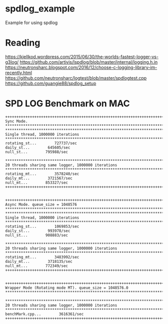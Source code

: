 # spdlog_example
Example for using spdlog

# Reading
https://kjellkod.wordpress.com/2015/06/30/the-worlds-fastest-logger-vs-g3log/
https://github.com/artivis/lspdlog/blob/master/internal/logging.h.in
https://neutronsharc.blogspot.com/2016/12/choose-c-logging-library-im-recently.html
https://github.com/neutronsharc/logtest/blob/master/spdlogtest.cpp
https://github.com/guangie88/spdlog_setup


# SPD LOG Benchmark on MAC
```
+++++++++++++++++++++++++++++++++++++++++++++++++++++++++++++++++++++++++++++++
Sync Mode.
*******************************************************************************
*******************************************************************************
Single thread, 1000000 iterations
*******************************************************************************
rotating_st...        727737/sec
daily_st...        645605/sec
null_st...        795988/sec

*******************************************************************************
20 threads sharing same logger, 1000000 iterations
*******************************************************************************
rotating_mt...        3578240/sec
daily_mt...        3721567/sec
null_mt...        853327/sec
+++++++++++++++++++++++++++++++++++++++++++++++++++++++++++++++++++++++++++++++


+++++++++++++++++++++++++++++++++++++++++++++++++++++++++++++++++++++++++++++++
Async Mode. queue_size = 1048576
*******************************************************************************
*******************************************************************************
Single thread, 1000000 iterations
*******************************************************************************
rotating_st...        1069853/sec
daily_st...        993978/sec
null_st...        908883/sec

*******************************************************************************
20 threads sharing same logger, 1000000 iterations
*******************************************************************************
rotating_mt...        3483992/sec
daily_mt...        3718135/sec
null_mt...        772349/sec
+++++++++++++++++++++++++++++++++++++++++++++++++++++++++++++++++++++++++++++++


+++++++++++++++++++++++++++++++++++++++++++++++++++++++++++++++++++++++++++++++
Wrapper Mode (Rotating mode MT). queue_size = 1048576.0
*******************************************************************************

*******************************************************************************
20 threads sharing same logger, 1000000 iterations
*******************************************************************************
benchMark.cpp...        3616361/sec
+++++++++++++++++++++++++++++++++++++++++++++++++++++++++++++++++++++++++++++++
```
